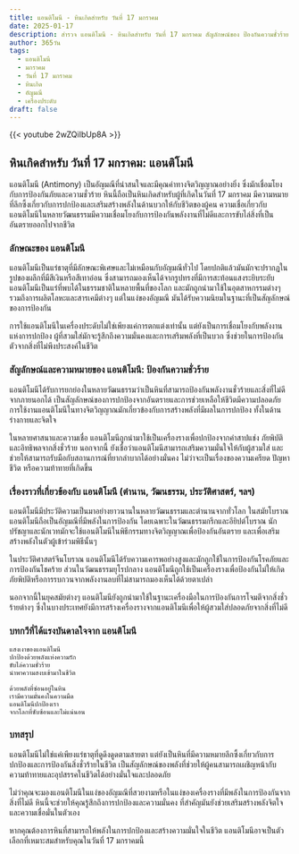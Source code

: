 ```yaml
---
title: แอนติโมนี - หินเกิดสำหรับ วันที่ 17 มกราคม
date: 2025-01-17
description: สำรวจ แอนติโมนี - หินเกิดสำหรับ วันที่ 17 มกราคม สัญลักษณ์ของ ป้องกันความชั่วร้าย มาเรียนรู้ความหมายลึกซึ้งของหินพิเศษนี้
author: 365วัน
tags:
  - แอนติโมนี
  - มกราคม
  - วันที่ 17 มกราคม
  - หินเกิด
  - อัญมณี
  - เครื่องประดับ
draft: false
---
```


{{< youtube 2wZQiIbUp8A >}}

## หินเกิดสำหรับ วันที่ 17 มกราคม: แอนติโมนี

แอนติโมนี (Antimony) เป็นอัญมณีที่น่าสนใจและมีคุณค่าทางจิตวิญญาณอย่างยิ่ง ซึ่งมักเชื่อมโยงกับการป้องกันภัยและความชั่วร้าย หินนี้ถือเป็นหินเกิดสำหรับผู้ที่เกิดในวันที่ 17 มกราคม มีความหมายที่ลึกซึ้งเกี่ยวกับการปกป้องและเสริมสร้างพลังในด้านบวกให้กับชีวิตของผู้คน ความเชื่อเกี่ยวกับแอนติโมนีในหลายวัฒนธรรมมีความเชื่อมโยงกับการป้องกันพลังงานที่ไม่ดีและการขับไล่สิ่งที่เป็นอันตรายออกไปจากชีวิต

### ลักษณะของ แอนติโมนี

แอนติโมนีเป็นแร่ธาตุที่มีลักษณะพิเศษและไม่เหมือนกับอัญมณีทั่วไป โดยปกติแล้วมันมักจะปรากฏในรูปของผลึกที่มีสีเงินหรือสีเทาอ่อน ซึ่งสามารถมองเห็นได้จากรูปทรงที่มีการสะท้อนแสงระยิบระยับ แอนติโมนีเป็นแร่ที่พบได้ในธรรมชาติในหลายพื้นที่ของโลก และมักถูกนำมาใช้ในอุตสาหกรรมต่างๆ รวมถึงการผลิตโลหะและสารเคมีต่างๆ แต่ในแง่ของอัญมณี มันได้รับความนิยมในฐานะที่เป็นสัญลักษณ์ของการป้องกัน

การใช้แอนติโมนีในเครื่องประดับไม่ใช่เพียงแค่การตกแต่งเท่านั้น แต่ยังเป็นการเชื่อมโยงกับพลังงานแห่งการปกป้อง ผู้ที่สวมใส่มักจะรู้สึกถึงความมั่นคงและการเสริมพลังที่เป็นบวก ซึ่งช่วยในการป้องกันตัวจากสิ่งที่ไม่พึงประสงค์ในชีวิต

### สัญลักษณ์และความหมายของ แอนติโมนี: ป้องกันความชั่วร้าย

แอนติโมนีได้รับการยกย่องในหลายวัฒนธรรมว่าเป็นหินที่สามารถป้องกันพลังงานชั่วร้ายและสิ่งที่ไม่ดีจากภายนอกได้ เป็นสัญลักษณ์ของการปกป้องจากอันตรายและการช่วยเหลือให้ชีวิตมีความปลอดภัย การใช้งานแอนติโมนีในทางจิตวิญญาณมักเกี่ยวข้องกับการสร้างพลังที่มีผลในการปกป้อง ทั้งในด้านร่างกายและจิตใจ

ในหลายศาสนาและความเชื่อ แอนติโมนีถูกนำมาใช้เป็นเครื่องรางเพื่อปกป้องจากคำสาปแช่ง ภัยพิบัติ และอิทธิพลจากสิ่งชั่วร้าย นอกจากนี้ ยังเชื่อว่าแอนติโมนีสามารถเสริมความมั่นใจให้กับผู้สวมใส่ และช่วยให้สามารถรับมือกับสถานการณ์ที่ยากลำบากได้อย่างมั่นคง ไม่ว่าจะเป็นเรื่องของความเครียด ปัญหาชีวิต หรือความท้าทายที่เกิดขึ้น

### เรื่องราวที่เกี่ยวข้องกับ แอนติโมนี (ตำนาน, วัฒนธรรม, ประวัติศาสตร์, ฯลฯ)

แอนติโมนีมีประวัติความเป็นมาอย่างยาวนานในหลายวัฒนธรรมและตำนานจากทั่วโลก ในสมัยโบราณ แอนติโมนีถือเป็นอัญมณีที่มีพลังในการป้องกัน โดยเฉพาะในวัฒนธรรมกรีกและอียิปต์โบราณ นักปรัชญาและนักเวทมักจะใช้แอนติโมนีในพิธีกรรมทางจิตวิญญาณเพื่อป้องกันอันตราย และเพื่อเสริมสร้างพลังในตัวผู้เข้าร่วมพิธีนั้นๆ

ในประวัติศาสตร์จีนโบราณ แอนติโมนีได้รับความเคารพอย่างสูงและมักถูกใช้ในการป้องกันโรคภัยและการป้องกันโชคร้าย ส่วนในวัฒนธรรมยุโรปกลาง แอนติโมนีถูกใช้เป็นเครื่องรางเพื่อป้องกันไม่ให้เกิดภัยพิบัติหรือการรบกวนจากพลังงานลบที่ไม่สามารถมองเห็นได้ด้วยตาเปล่า

นอกจากนี้ในยุคสมัยต่างๆ แอนติโมนียังถูกนำมาใช้ในฐานะเครื่องมือในการป้องกันการโจมตีจากสิ่งชั่วร้ายต่างๆ ซึ่งในบางประเทศยังมีการสร้างเครื่องรางจากแอนติโมนีเพื่อให้ผู้สวมใส่ปลอดภัยจากสิ่งที่ไม่ดี

### บทกวีที่ได้แรงบันดาลใจจาก แอนติโมนี

```
แสงเงาของแอนติโมนี  
ปกป้องด้วยพลังแห่งความรัก  
ขับไล่ความชั่วร้าย  
นำพาความสงบเข้ามาในชีวิต

ด้วยพลังที่ซ่อนอยู่ในหิน  
เรามีความมั่นคงในความมืด  
แอนติโมนีปกป้องเรา  
จากโลกที่ซับซ้อนและไม่แน่นอน
```

### บทสรุป

แอนติโมนีไม่ใช่แค่เพียงแร่ธาตุที่ดูดึงดูดตามสายตา แต่ยังเป็นหินที่มีความหมายลึกซึ้งเกี่ยวกับการปกป้องและการป้องกันสิ่งชั่วร้ายในชีวิต เป็นสัญลักษณ์ของพลังที่ช่วยให้ผู้คนสามารถเผชิญหน้ากับความท้าทายและอุปสรรคในชีวิตได้อย่างมั่นใจและปลอดภัย

ไม่ว่าคุณจะมองแอนติโมนีในแง่ของอัญมณีที่สวยงามหรือในแง่ของเครื่องรางที่มีพลังในการป้องกันจากสิ่งที่ไม่ดี หินนี้จะช่วยให้คุณรู้สึกถึงการปกป้องและความมั่นคง ที่สำคัญมันยังช่วยเสริมสร้างพลังจิตใจและความเชื่อมั่นในตัวเอง

หากคุณต้องการหินที่สามารถให้พลังในการปกป้องและสร้างความมั่นใจในชีวิต แอนติโมนีอาจเป็นตัวเลือกที่เหมาะสมสำหรับคุณในวันที่ 17 มกราคมนี้